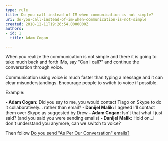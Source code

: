 ```yaml
---
type: rule
title: Do you call instead of IM when communication is not simple?
uri: do-you-call-instead-of-im-when-communication-is-not-simple
created: 2018-12-11T19:26:54.0000000Z
authors:
- id: 1
  title: Adam Cogan

---
```


When you realize the communication is not simple and there it is going to take much back and forth IMs, say "Can I call?" and continue the conversation through voice.

​​​​Communication using voice is much faster than typing a message and it can clear misunderstandings. Encourage people to switch to voice if possible.
 
Example:

​**- Adam Cogan:** Did you say to me, you would contact Tiago on Skype to do it collaboratively... rather than email?
**- Danijel Malik:** I agreed I'll contact them over Skype as suggested by Drew
**- Adam Cogan:** Isn't that what I just said? (and you said you were sending emails)
**- Danijel Malik:** Hold on...I don't understand you anymore, can we switch to voice?​

​​​Then follow [Do you send "As Per Our Conversation" emails?​](/_layouts/15/FIXUPREDIRECT.ASPX?WebId=3dfc0e07-e23a-4cbb-aac2-e778b71166a2&amp;TermSetId=07da3ddf-0924-4cd2-a6d4-a4809ae20160&amp;TermId=f98fc6fe-0e5d-43fe-b560-0f5603ec7069)
